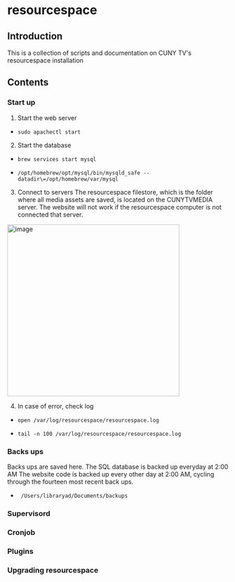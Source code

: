 # resourcespace

## Introduction

This is a collection of scripts and documentation on CUNY TV's resourcespace installation

## Contents

### Start up

1. Start the web server
-     sudo apachectl start

2. Start the database
-     brew services start mysql
-     /opt/homebrew/opt/mysql/bin/mysqld_safe --datadir\=/opt/homebrew/var/mysql

3. Connect to servers
The resourcespace filestore, which is the folder where all media assets are saved, is located on the CUNYTVMEDIA server. The website will not work if the resourcespace computer is not connected that server.
<img width="392" height="391" alt="image" src="https://github.com/user-attachments/assets/d3deb44b-5927-49b3-ab07-e409262535e4" />

4. In case of error, check log
-     open /var/log/resourcespace/resourcespace.log
-     tail -n 100 /var/log/resourcespace/resourcespace.log

### Backs ups

Backs ups are saved here. 
The SQL database is backed up everyday at 2:00 AM
The website code is backed up every other day at 2:00 AM, cycling through the fourteen most recent back ups.  
-      /Users/libraryad/Documents/backups

### Supervisord

### Cronjob

### Plugins

### Upgrading resourcespace

